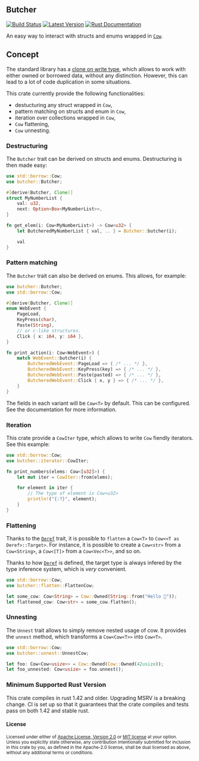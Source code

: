 ## Butcher

[![Build Status][actions-badge]][actions-url]
[![Latest Version][version-badge]][version-url]
[![Rust Documentation][docs-badge]][docs-url]

[actions-badge]: https://github.com/scileo/butcher/workflows/Continuous%20integration/badge.svg
[actions-url]: https://github.com/scileo/butcher/actions?query=workflow%3A%22Continuous+integration%22
[version-badge]: https://img.shields.io/crates/v/butcher.svg
[version-url]: https://crates.io/crates/butcher
[docs-badge]: https://img.shields.io/badge/docs-latest-blue.svg
[docs-url]: https://docs.rs/butcher

An easy way to interact with structs and enums wrapped in [`Cow`][cow].

## Concept

The standard library has a [clone on write type][cow], which allows to work
with either owned or borrowed data, without any distinction. However, this can
lead to a lot of code duplication in some situations.

[cow]: https://doc.rust-lang.org/std/borrow/enum.Cow.html

This crate currently provide the following functionalities:
  - destucturing any struct wrapped in `Cow`,
  - pattern matching on structs and enum in `Cow`,
  - iteration over collections wrapped in `Cow`,
  - `Cow` flattening,
  - `Cow` unnesting.

### Destructuring

The `Butcher` trait can be derived on structs and enums. Destructuring is then
made easy:

```rust
use std::borrow::Cow;
use butcher::Butcher;

#[derive(Butcher, Clone)]
struct MyNumberList {
    val: u32,
    next: Option<Box<MyNumberList>>,
}

fn get_elem(i: Cow<MyNumberList>) -> Cow<u32> {
    let ButcheredMyNumberList { val, .. } = Butcher::butcher(i);

    val
}
```

### Pattern matching

The `Butcher` trait can also be derived on enums. This allows, for example:

```rust
use butcher::Butcher;
use std::borrow::Cow;

#[derive(Butcher, Clone)]
enum WebEvent {
    PageLoad,
    KeyPress(char),
    Paste(String),
    // or c-like structures.
    Click { x: i64, y: i64 },
}

fn print_action(i: Cow<WebEvent>) {
    match WebEvent::butcher(i) {
        ButcheredWebEvent::PageLoad => { /* ... */ },
        ButcheredWebEvent::KeyPress(key) => { /* ... */ },
        ButcheredWebEvent::Paste(pasted) => { /* ... */ },
        ButcheredWebEvent::Click { x, y } => { /* ... */ },
    }
}
```

The fields in each variant will be `Cow<T>` by default. This can be configured.
See the documentation for more information.


### Iteration

This crate provide a `CowIter` type, which allows to write `Cow` fiendly
iterators. See this example:

```rust
use std::borrow::Cow;
use butcher::iterator::CowIter;

fn print_numbers(elems: Cow<[u32]>) {
    let mut iter = CowIter::from(elems);

    for element in iter {
        // The type of element is Cow<u32>
        println!("{:?}", element);
    }
}
```

### Flattening

Thanks to the [`Deref`] trait, it is possible to `flatten` a `Cow<T>` to
`Cow<<T as Deref>::Target>`. For instance, it is possible to create a `Cow<str>`
from a `Cow<String>`, a `Cow<[T]>` from a `Cow<Vec<T>>`, and so on.

Thanks to how [`Deref`] is defined, the target type is always infered by the
type inference system, which is *very* convenient.

```rust
use std::borrow::Cow;
use butcher::flatten::FlattenCow;

let some_cow: Cow<String> = Cow::Owned(String::from("Hello 🦀"));
let flattened_cow: Cow<str> = some_cow.flatten();
```

[`Deref`]: https://doc.rust-lang.org/std/ops/trait.Deref.html

### Unnesting

The `Unnest` trait allows to simply remove nested usage of cow. It provides the
`unnest` method, which transforms a `Cow<Cow<T>>` into `Cow<T>`.

```rust
use std::borrow::Cow;
use butcher::unnest::UnnestCow;

let foo: Cow<Cow<usize>> = Cow::Owned(Cow::Owned(42usize));
let foo_unnested: Cow<usize> = foo.unnest();
```

### Minimum Supported Rust Version

This crate compiles in rust 1.42 and older. Upgrading MSRV is a breaking change.
CI is set up so that it guarantees that the crate compiles and tests pass on
both 1.42 and stable rust.

#### License

<sup>
Licensed under either of <a href="LICENSE-APACHE">Apache License, Version
2.0</a> or <a href="LICENSE-MIT">MIT license</a> at your option.
</sup>

<br>

<sub>
Unless you explicitly state otherwise, any contribution intentionally submitted
for inclusion in this crate by you, as defined in the Apache-2.0 license, shall
be dual licensed as above, without any additional terms or conditions.
</sub>

